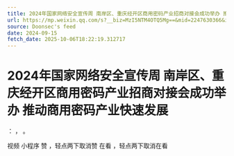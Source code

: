```yaml
---
title: 2024年国家网络安全宣传周 南岸区、重庆经开区商用密码产业招商对接会成功举办 推动商用密码产业快速发展
url: https://mp.weixin.qq.com/s?__biz=MzI5NTM4OTQ5Mg==&mid=2247630366&idx=1&sn=d5d13c0cc5c815466f14f3d594f8c463
source: Doonsec's feed
date: 2024-09-15
fetch_date: 2025-10-06T18:22:19.312717
---
```


# 2024年国家网络安全宣传周 南岸区、重庆经开区商用密码产业招商对接会成功举办 推动商用密码产业快速发展

：
，
。

视频
小程序
赞
，轻点两下取消赞
在看
，轻点两下取消在看